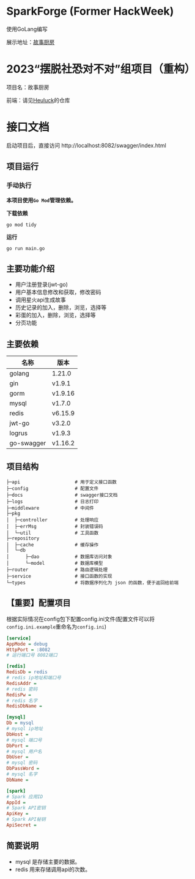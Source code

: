 # SparkForge (Former HackWeek)
使用GoLang编写

展示地址：[故事厨房](https://kitchen.heuluck.top/)

# 2023“摆脱社恐对不对”组项目（重构）
项目名：故事厨房

前端：请见[Heuluck](https://github.com/Heuluck/Team-Story-Cook-FE)的仓库

# 接口文档
启动项目后，直接访问 http://localhost:8082/swagger/index.html

## 项目运行
### 手动执行
**本项目使用`Go Mod`管理依赖。**

**下载依赖**
```shell
go mod tidy
```

**运行**
```shell
go run main.go
```

## 主要功能介绍
- 用户注册登录(jwt-go)
- 用户基本信息修改和获取，修改密码
- 调用星火api生成故事
- 历史记录的加入，删除，浏览，选择等
- 彩蛋的加入，删除，浏览，选择等
- 分页功能

## 主要依赖
| 名称         | 版本      |
|------------|---------|
| golang     | 1.21.0  |
| gin        | v1.9.1  |
| gorm       | v1.9.16 |
| mysql      | v1.7.0  |
| redis      | v6.15.9 |
| jwt-go     | v3.2.0  |
| logrus     | v1.9.3  |
| go-swagger | v1.16.2 |

## 项目结构
```
├─api                    # 用于定义接口函数
├─config                 # 配置文件
├─docs                   # swagger接口文档
├─logs                   # 日志打印
├─middleware             # 中间件
├─pkg
│  ├─controller          # 处理响应
│  ├─errMsg              # 封装错误码
│  └─util                # 工具函数
├─repository
│  ├─cache               # 缓存操作
│  └─db
│      ├─dao             # 数据库访问对象
│      └─model           # 数据库模型
├─router                 # 路由逻辑处理
├─service                # 接口函数的实现
└─types                  # 将数据序列化为 json 的函数，便于返回给前端

```

## 【重要】配置项目
根据实际情况在config包下配置config.ini文件(配置文件可以将`config.ini.example`重命名为`config.ini`)
```ini
[service]
AppMode = debug
HttpPort = :8082
# 运行端口号 8082端口

[redis]
RedisDb = redis
# redis ip地址和端口号
RedisAddr =
# redis 密码
RedisPw =
# redis 名字
RedisDbName =

[mysql]
Db = mysql
# mysql ip地址
DbHost =
# mysql 端口号
DbPort =
# mysql 用户名
DbUser =
# mysql 密码
DbPassWord =
# mysql 名字
DbName =

[spark]
# Spark 应用ID
AppId = 
# Spark API密钥
ApiKey =
# Spark API秘钥
ApiSecret = 
```

## 简要说明
- mysql 是存储主要的数据。
- redis 用来存储调用api的次数。


